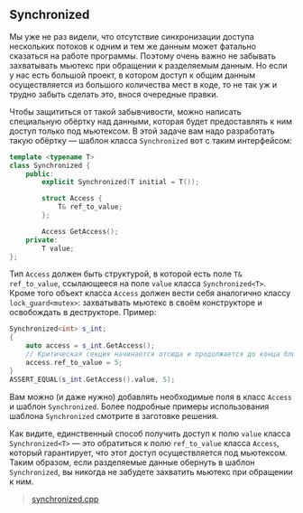 ## Synchronized

Мы уже не раз видели, что отсутствие синхронизации доступа нескольких потоков к одним и тем же данным
может фатально сказаться на работе программы. Поэтому очень важно не забывать захватывать мьютекс
при обращении к разделяемым данным. Но если у нас есть большой проект, в котором доступ к общим данным
осуществляется из большого количества мест в коде, то не так уж и трудно забыть сделать это, внося
очередные правки.

Чтобы защититься от такой забывчивости, можно написать специальную обёртку над данными, которая будет
предоставлять к ним доступ только под мьютексом. В этой задаче вам надо разработать такую обёртку —
шаблон класса ```Synchronized``` вот с таким интерфейсом:

```cpp
template <typename T>
class Synchronized {
    public:
        explicit Synchronized(T initial = T());

        struct Access {
            T& ref_to_value;
        };

        Access GetAccess();
    private:
        T value;
};
```

Тип ```Access``` должен быть структурой, в которой есть поле ```T& ref_to_value```, ссылающееся на поле
```value``` класса ```Synchronized<T>```. Кроме того объект класса ```Access``` должен вести себя
аналогично классу ```lock_guard<mutex>```: захватывать мьютекс в своём конструкторе и освобождать в
деструкторе. Пример:

```cpp
Synchronized<int> s_int;
{
    auto access = s_int.GetAccess();
    // Критическая секция начинается отсюда и продолжается до конца блока
    access.ref_to_value = 5;
}
ASSERT_EQUAL(s_int.GetAccess().value, 5);
```

Вам можно (и даже нужно) добавлять необходимые поля в класс ```Access``` и шаблон ```Synchronized```.
Более подробные примеры использования шаблона ```Synchronized``` смотрите в заготовке решения.

Как видите, единственный способ получить доступ к полю ```value``` класса ```Synchronized<T>``` — это
обратиться к полю ```ref_to_value``` класса ```Access```, который гарантирует, что этот доступ
осуществляется под мьютексом. Таким образом, если разделяемые данные обернуть в шаблон ```Synchronized```,
вы никогда не забудете захватить мьютекс при обращении к ним.

>   [synchronized.cpp](https://d3c33hcgiwev3.cloudfront.net/9r2ajXu4EeiGPw6YfDtP_A_f717a1407bb811e894b8ab62fb634057_synchronized.cpp?Expires=1638489600&Signature=atpQOOOgzW3uOgWs6J1tjKMDEdIzbG5SedSn0SUsQl4eFVIfaqCsE65-50QAC3uAISy86UYA-Z~Pe5QzIRqM~NLATggDt0QPPjQitn9MojVkRbYlPgNgp0I~Ff5HlC3Dghacwb1JPuYS9sVxK3CEKRsa1qsDzoisFVkRUkK5ios_&Key-Pair-Id=APKAJLTNE6QMUY6HBC5A)
